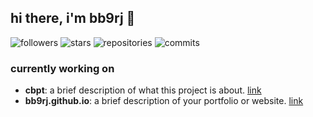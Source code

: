 ## hi there, i'm bb9rj 👋

![followers](https://img.shields.io/github/followers/bb9rj?style=social)
![stars](https://img.shields.io/github/stars/bb9rj?style=social)
![repositories](https://img.shields.io/badge/dynamic/json?color=blue&label=repos&query=$.public_repos&url=https://api.github.com/users/bb9rj)
![commits](https://img.shields.io/badge/dynamic/json?color=green&label=commits&query=$.total&url=https://api.github.com/users/bb9rj/events)

### currently working on

- **cbpt**: a brief description of what this project is about. [link](https://github.com/bb9rj/cbpt)
- **bb9rj.github.io**: a brief description of your portfolio or website. [link](https://bb9rj.github.io)
